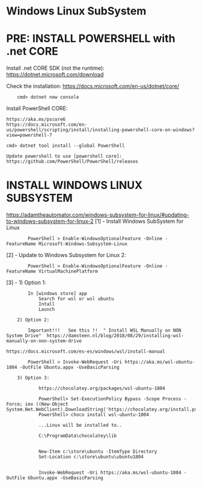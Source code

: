 Windows Linux SubSystem
=============================

PRE: INSTALL POWERSHELL with .net CORE
======================================

Install .net CORE SDK (not the runtime): https://dotnet.microsoft.com/download

Check the installation: https://docs.microsoft.com/en-us/dotnet/core/
	
		cmd> dotnet new console

Install PowerShell CORE:

	https://aka.ms/pscore6
	https://docs.microsoft.com/en-us/powershell/scripting/install/installing-powershell-core-on-windows?view=powershell-7

	cmd> dotnet tool install --global PowerShell

	Update powershell to use [powershell core]: https://github.com/PowerShell/PowerShell/releases

INSTALL WINDOWS LINUX SUBSYSTEM
================================

https://adamtheautomator.com/windows-subsystem-for-linux/#updating-to-windows-subsystem-for-linux-2
[1] - Install Windows SubSystem for Linux

			PowerShell > Enable-WindowsOptionalFeature -Online -FeatureName Microsoft-Windows-Subsystem-Linux
			
[2] - Update to Windows Subsystem for Linux 2:

			PowerShell > Enable-WindowsOptionalFeature -Online -FeatureName VirtualMachinePlatform
			
[3] -   1) Option 1:

			In [windows store] app
				Search for wsl or wsl ubuntu
				Intall
				Launch

		2) Option 2:

			Important!!!   See this !!  " Install WSL Manually on NON System Drive"  https://damsteen.nl/blog/2018/08/29/installing-wsl-manually-on-non-system-drive
			                                                                         https://docs.microsoft.com/es-es/windows/wsl/install-manual

			PowerShell > Invoke-WebRequest -Uri https://aka.ms/wsl-ubuntu-1804 -OutFile Ubuntu.appx -UseBasicParsing

		3) Option 3:

				https://chocolatey.org/packages/wsl-ubuntu-1804

				PowerShell> Set-ExecutionPolicy Bypass -Scope Process -Force; iex ((New-Object System.Net.WebClient).DownloadString('https://chocolatey.org/install.ps1'))
				PowerShell> choco install wsl-ubuntu-1804

				...Linux will be installed to..

				C:\ProgramData\chocolatey\lib


				New-Item c:\store\ubuntu -ItemType Directory
				Set-Location c:\store\ubuntu\ubuntu1804


				Invoke-WebRequest -Uri https://aka.ms/wsl-ubuntu-1804 -OutFile Ubuntu.appx -UseBasicParsing



